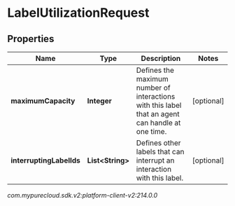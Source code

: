 # LabelUtilizationRequest


## Properties

| Name | Type | Description | Notes |
| ------------ | ------------- | ------------- | ------------- |
| **maximumCapacity** | **Integer** | Defines the maximum number of interactions with this label that an agent can handle at one time. |  [optional] |
| **interruptingLabelIds** | **List&lt;String&gt;** | Defines other labels that can interrupt an interaction with this label. |  [optional] |




_com.mypurecloud.sdk.v2:platform-client-v2:214.0.0_
